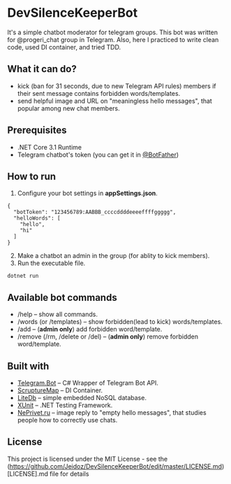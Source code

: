 # DevSilenceKeeperBot
It's a simple chatbot moderator for telegram groups. 
This bot was written for @progeri_chat group in Telegram. Also, here I practiced to write clean code, used DI container, and tried TDD.

## What it can do?
- kick (ban for 31 seconds, due to new Telegram API rules) members if their sent message contains forbidden words/templates.
- send helpful image and URL on "meaningless hello messages", that popular among new chat members.

## Prerequisites
- .NET Core 3.1 Runtime
- Telegram chatbot's token (you can get it in [@BotFather](https://t.me/BotFather))

## How to run
1. Configure your bot settings in **appSettings.json**.
```
{
  "botToken": "123456789:AABBB_ccccddddeeeeffffggggg",
  "helloWords": [
    "hello",
    "hi"
  ]
}
```
2. Make a chatbot an admin in the group (for ablity to kick members).
3. Run the executable file.
```
dotnet run
```

## Available bot commands
- /help – show all commands.
- /words (or /templates) – show forbidden(lead to kick) words/templates.
- /add – (**admin only**) add forbidden word/template.
- /remove (/rm, /delete or /del) – (**admin only**) remove forbidden word/template.

## Built with
- [Telegram.Bot](https://github.com/TelegramBots/telegram.bot) – C# Wrapper of Telegram Bot API. 
- [ScruptureMap](https://github.com/structuremap/structuremap) – DI Container.
- [LiteDb](https://github.com/mbdavid/LiteDB) – simple embedded NoSQL database.
- [XUnit](https://github.com/xunit/xunit) – .NET Testing Framework.
- [NePrivet.ru](https://neprivet.ru/) – image reply to "empty hello messages", that studies people how to correctly use chats.

## License
This project is licensed under the MIT License - see the (https://github.com/Jeidoz/DevSilenceKeeperBot/edit/master/LICENSE.md)[LICENSE].md file for details
